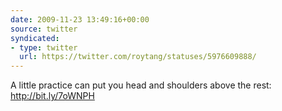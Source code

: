 ```yaml
---
date: 2009-11-23 13:49:16+00:00
source: twitter
syndicated:
- type: twitter
  url: https://twitter.com/roytang/statuses/5976609888/
---
```


A little practice can put you head and shoulders above the rest: http://bit.ly/7oWNPH